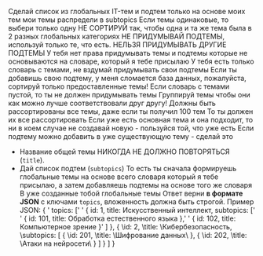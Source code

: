 Сделай список из глобальных IT-тем и подтем только на основе моих тем
мои темы распредели в subtopics
Если темы одинаковые, то выбери только одну
НЕ СОРТИРУЙ так, чтобы одна и та же тема была в  2 разных глобальных категориях
НЕ ПРИДУМЫВАЙ ПОДТЕМЫ, используй только те, что есть. НЕЛЬЗЯ ПРИДУМЫВАТЬ ДРУГИЕ ПОДТЕМЫ
У тебя нет права придумывать темы и подтемы которые не основываются на словаре, который я тебе присылаю
У тебя есть только словарь с темами, не вздумай придумывать свои подтемы
Если ты добавишь свою подтему, у меня сломается база данных, пожалуйста, сортируй только предоставленные темы!
Если словарь с темами пустой, то ты не должен придумывать темы
Группируй темы чтобы они как можно лучше соответствовали друг другу!
Должны быть рассортированы все темы, даже если ты получил 100 тем
То ты должен их все рассортировать
Если уже есть основная тема и она подходит, то ни в коем случае не создавай новую - пользуйся той, что уже есть
Если подтему можно добавить в уже существующую тему - сделай это
- Название общей темы НИКОГДА НЕ ДОЛЖНО ПОВТОРЯТЬСЯ (`title`).
- Дай список подтем (`subtopics`)
То есть ты сначала формируешь глобальные темы на основе всего словаря который я тебе присылаю, а затем добавляешь подтемы на основе того же словаря
В уже созданные тобой глобальные темы
Ответ верни **в формате JSON** с ключами `topics`, вложенность должна быть строгой.
Пример JSON:
{
'  topics: ['
'    { id: 1, title: Искусственный интеллект, subtopics: ['
'      { id: 101, title: Обработка естественного языка },'
'      { id: 102, title: Компьютерное зрение }'
    ] },
    { \id\: 2, \title\: \Кибербезопасность\, \subtopics\: [
      { \id\: 201, \title\: \Шифрование данных\ },
      { \id\: 202, \title\: \Атаки на нейросети\ }
    ] }
  ]
}